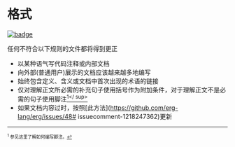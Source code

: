 # 格式

[![badge](https://img.shields.io/endpoint.svg?url=https%3A%2F%2Fgezf7g7pd5.execute-api.ap-northeast-1.amazonaws.com%2Fdefault%2Fsource_up_to_date%3Fowner%3Derg-lang%26repos%3Derg%26ref%3Dmain%26path%3Ddoc/EN/dev_guide/doc_guideline.md%26commit_hash%3Dd15cbbf7b33df0f78a575cff9679d84c36ea3ab1)](https://gezf7g7pd5.execute-api.ap-northeast-1.amazonaws.com/default/source_up_to_date?owner=erg-lang&repos=erg&ref=main&path=doc/EN/dev_guide/doc_guideline.md&commit_hash=d15cbbf7b33df0f78a575cff9679d84c36ea3ab1)

任何不符合以下规则的文件都将得到更正

* 以某种语气写代码注释或内部文档
* 向外部(普通用户)展示的文档应该越来越多地编写
* 始终包含定义、含义或文档中首次出现的术语的链接
* 仅对理解正文所必需的补充句子使用括号作为附加条件，对于理解正文不是必需的句子使用脚注[<sup id="f1">1</ sup>](#1)
* 如果文档内容过时，按照[此方法](https://github.com/erg-lang/erg/issues/48# issuecomment-1218247362)更新

---

<span id="1" style="font-size:x-small"><sup>1</sup> 参见这里了解如何编写脚注。[↩](#f1)</span>